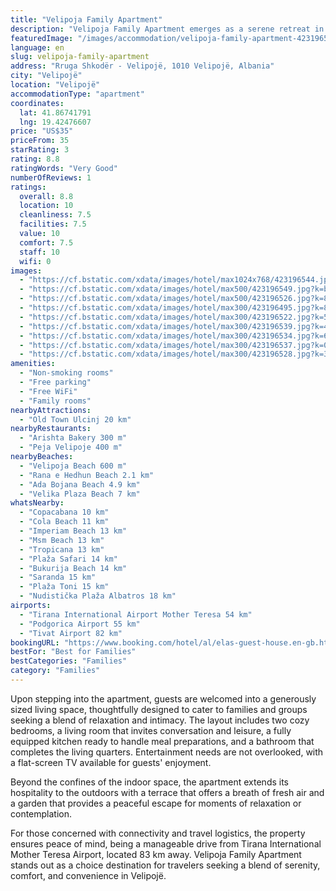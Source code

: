 ```yaml
---
title: "Velipoja Family Apartment"
description: "Velipoja Family Apartment emerges as a serene retreat in Velipojë, merely a stone's throw away from the pristine Velipoja Beach and within a comfortable distance from the historic Rozafa Castle Shkodra and the tranquil Lake Skadar."
featuredImage: "/images/accommodation/velipoja-family-apartment-423196544.jpg"
language: en
slug: velipoja-family-apartment
address: "Rruga Shkodër - Velipojë, 1010 Velipojë, Albania"
city: "Velipojë"
location: "Velipojë"
accommodationType: "apartment"
coordinates:
  lat: 41.86741791
  lng: 19.42476607
price: "US$35"
priceFrom: 35
starRating: 3
rating: 8.8
ratingWords: "Very Good"
numberOfReviews: 1
ratings:
  overall: 8.8
  location: 10
  cleanliness: 7.5
  facilities: 7.5
  value: 10
  comfort: 7.5
  staff: 10
  wifi: 0
images:
  - "https://cf.bstatic.com/xdata/images/hotel/max1024x768/423196544.jpg?k=ff513d48c5a51ebb28e98e96795c14a133cd2b5174e49175ee7e44185a8528a8&o=&hp=1"
  - "https://cf.bstatic.com/xdata/images/hotel/max500/423196549.jpg?k=bb7d6713b127dc3533eed3d5c7cfa8b129a1412401d6dd15f9bb38c938d1a9ca&o=&hp=1"
  - "https://cf.bstatic.com/xdata/images/hotel/max500/423196526.jpg?k=8a55f71f35be427225196d2aa82c36fc2bb7cde2a4b21fb9fb4cbf2569a3101b&o=&hp=1"
  - "https://cf.bstatic.com/xdata/images/hotel/max300/423196495.jpg?k=8085ca2a26a048f12e6c9cbce4e4b631def7704617c2d014cdb31fd2b7eea17a&o=&hp=1"
  - "https://cf.bstatic.com/xdata/images/hotel/max300/423196522.jpg?k=503a6caaae8dcf1e0f7f8c064acb3c9058f9caa1e3f7481f20e56e14d2520698&o=&hp=1"
  - "https://cf.bstatic.com/xdata/images/hotel/max300/423196539.jpg?k=498318fd0526687368242ef81a3801934e18cc4ff2573e3e3f5729fd892677b1&o=&hp=1"
  - "https://cf.bstatic.com/xdata/images/hotel/max300/423196534.jpg?k=6108e16b279715af58acfce669446083b03d9d1df713d5a29f6ce273ad29e9a2&o=&hp=1"
  - "https://cf.bstatic.com/xdata/images/hotel/max300/423196537.jpg?k=04c6d1bc5323ed42895fef2a3ff8a89059ad13d66e4d20a1d7c1e1e2f58141c5&o=&hp=1"
  - "https://cf.bstatic.com/xdata/images/hotel/max300/423196528.jpg?k=3178a637024aa4310a07f131a1b92af185cf76d0ddf1edf62762db33c3989424&o=&hp=1"
amenities:
  - "Non-smoking rooms"
  - "Free parking"
  - "Free WiFi"
  - "Family rooms"
nearbyAttractions:
  - "Old Town Ulcinj 20 km"
nearbyRestaurants:
  - "Arishta Bakery 300 m"
  - "Peja Velipoje 400 m"
nearbyBeaches:
  - "Velipoja Beach 600 m"
  - "Rana e Hedhun Beach 2.1 km"
  - "Ada Bojana Beach 4.9 km"
  - "Velika Plaza Beach 7 km"
whatsNearby:
  - "Copacabana 10 km"
  - "Cola Beach 11 km"
  - "Imperiam Beach 13 km"
  - "Msm Beach 13 km"
  - "Tropicana 13 km"
  - "Plaža Safari 14 km"
  - "Bukurija Beach 14 km"
  - "Saranda 15 km"
  - "Plaža Toni 15 km"
  - "Nudistička Plaža Albatros 18 km"
airports:
  - "Tirana International Airport Mother Teresa 54 km"
  - "Podgorica Airport 55 km"
  - "Tivat Airport 82 km"
bookingURL: "https://www.booking.com/hotel/al/elas-guest-house.en-gb.html?aid=8035640"
bestFor: "Best for Families"
bestCategories: "Families"
category: "Families"
---
```


Upon stepping into the apartment, guests are welcomed into a generously sized living space, thoughtfully designed to cater to families and groups seeking a blend of relaxation and intimacy. The layout includes two cozy bedrooms, a living room that invites conversation and leisure, a fully equipped kitchen ready to handle meal preparations, and a bathroom that completes the living quarters. Entertainment needs are not overlooked, with a flat-screen TV available for guests' enjoyment.

Beyond the confines of the indoor space, the apartment extends its hospitality to the outdoors with a terrace that offers a breath of fresh air and a garden that provides a peaceful escape for moments of relaxation or contemplation.

For those concerned with connectivity and travel logistics, the property ensures peace of mind, being a manageable drive from Tirana International Mother Teresa Airport, located 83 km away. Velipoja Family Apartment stands out as a choice destination for travelers seeking a blend of serenity, comfort, and convenience in Velipojë.